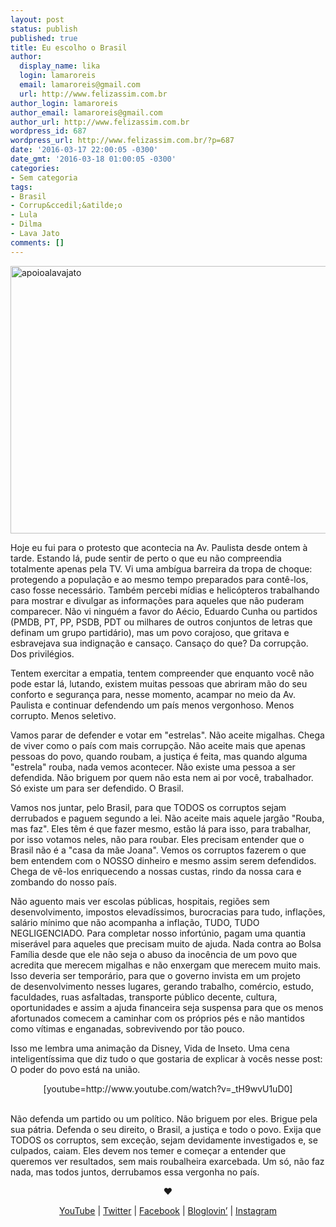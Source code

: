 ```yaml
---
layout: post
status: publish
published: true
title: Eu escolho o Brasil
author:
  display_name: lika
  login: lamaroreis
  email: lamaroreis@gmail.com
  url: http://www.felizassim.com.br
author_login: lamaroreis
author_email: lamaroreis@gmail.com
author_url: http://www.felizassim.com.br
wordpress_id: 687
wordpress_url: http://www.felizassim.com.br/?p=687
date: '2016-03-17 22:00:05 -0300'
date_gmt: '2016-03-18 01:00:05 -0300'
categories:
- Sem categoria
tags:
- Brasil
- Corrup&ccedil;&atilde;o
- Lula
- Dilma
- Lava Jato
comments: []
---
```

<p><a href="http://www.felizassim.com.br/wp-content/uploads/2016/03/FullSizeRender.jpg"><img class="aligncenter wp-image-697 size-large" src="http://www.felizassim.com.br/wp-content/uploads/2016/03/FullSizeRender-1024x685.jpg" alt="apoioalavajato" width="640" height="428" /></a></p>
<p>Hoje eu fui para o protesto que acontecia na Av. Paulista desde ontem &agrave; tarde. Estando l&aacute;, pude sentir de perto o que eu n&atilde;o compreendia totalmente apenas pela TV. Vi uma amb&iacute;gua barreira da tropa de choque: protegendo a popula&ccedil;&atilde;o e ao mesmo tempo preparados&nbsp;para cont&ecirc;-los, caso fosse necess&aacute;rio. Tamb&eacute;m percebi m&iacute;dias e helic&oacute;pteros trabalhando para mostrar e divulgar as informa&ccedil;&otilde;es para aqueles que n&atilde;o puderam comparecer. N&atilde;o vi ningu&eacute;m a favor do&nbsp;A&eacute;cio, Eduardo Cunha ou partidos (PMDB, PT, PP, PSDB, PDT ou milhares de outros conjuntos de letras que definam um grupo partid&aacute;rio), mas um povo corajoso, que gritava e esbravejava sua indigna&ccedil;&atilde;o e cansa&ccedil;o. Cansa&ccedil;o do que? Da corrup&ccedil;&atilde;o. Dos privil&eacute;gios.</p>
<p>Tentem exercitar a empatia, tentem compreender que enquanto voc&ecirc; n&atilde;o pode estar l&aacute;, lutando, existem muitas pessoas que abriram m&atilde;o do seu conforto e seguran&ccedil;a para, nesse momento, acampar no meio da Av. Paulista e&nbsp;continuar defendendo um pa&iacute;s menos vergonhoso. Menos corrupto. Menos seletivo.</p>
<p>Vamos parar de defender e votar em "estrelas". N&atilde;o aceite migalhas. Chega de viver como o pa&iacute;s com mais corrup&ccedil;&atilde;o. N&atilde;o aceite mais que apenas pessoas do povo, quando roubam, a justi&ccedil;a &eacute; feita, mas quando alguma "estrela" rouba, nada vemos acontecer. N&atilde;o existe uma pessoa a ser defendida. N&atilde;o briguem por quem n&atilde;o esta nem ai por voc&ecirc;, trabalhador. S&oacute; existe um para ser defendido. O Brasil.</p>
<p>Vamos nos juntar, pelo Brasil, para que TODOS os&nbsp;corruptos sejam derrubados e paguem segundo a lei. N&atilde;o aceite mais aquele jarg&atilde;o "Rouba, mas faz". Eles t&ecirc;m &eacute; que fazer mesmo, est&atilde;o l&aacute; para isso, para trabalhar, por isso votamos neles, n&atilde;o para roubar. Eles precisam entender que o Brasil n&atilde;o &eacute; a "casa da m&atilde;e Joana". Vemos os corruptos fazerem o que bem entendem com o NOSSO dinheiro e mesmo assim serem defendidos. Chega de v&ecirc;-los enriquecendo a nossas custas, rindo da nossa cara e zombando do nosso pa&iacute;s.</p>
<p>N&atilde;o aguento mais ver escolas p&uacute;blicas, hospitais, regi&otilde;es sem desenvolvimento, impostos elevad&iacute;ssimos, burocracias para tudo, infla&ccedil;&otilde;es, sal&aacute;rio m&iacute;nimo que n&atilde;o acompanha a infla&ccedil;&atilde;o, TUDO, TUDO NEGLIGENCIADO. Para completar nosso infort&uacute;nio, pagam uma quantia miser&aacute;vel para aqueles que precisam muito de ajuda. Nada contra ao Bolsa Fam&iacute;lia desde que ele n&atilde;o seja o abuso da inoc&ecirc;ncia de um povo que acredita que merecem migalhas e n&atilde;o enxergam que merecem muito mais. Isso&nbsp;deveria ser tempor&aacute;rio, para que o governo invista em um projeto de&nbsp;desenvolvimento nesses lugares, gerando&nbsp;trabalho, com&eacute;rcio, estudo, faculdades, ruas asfaltadas, transporte p&uacute;blico decente, cultura, oportunidades&nbsp;e assim a ajuda financeira seja suspensa para que os menos afortunados comecem a caminhar com os pr&oacute;prios p&eacute;s e n&atilde;o mantidos como v&iacute;timas e enganadas, sobrevivendo por t&atilde;o pouco.</p>
<p>Isso me lembra uma anima&ccedil;&atilde;o da Disney, Vida de Inseto. Uma cena inteligent&iacute;ssima que diz tudo o que gostaria de explicar &agrave; voc&ecirc;s nesse post: O poder do povo est&aacute; na uni&atilde;o.</p>
<p style="text-align: center;">[youtube=http://www.youtube.com/watch?v=_tH9wvU1uD0]</p><br />
N&atilde;o defenda um partido ou um pol&iacute;tico. N&atilde;o briguem por eles. Brigue pela sua p&aacute;tria. Defenda o seu direito, o Brasil, a justi&ccedil;a e todo o povo. Exija que TODOS os corruptos, sem exce&ccedil;&atilde;o, sejam devidamente investigados e, se culpados, caiam. Eles devem nos temer e come&ccedil;ar a entender que queremos ver resultados, sem mais roubalheira exarcebada. Um s&oacute;, n&atilde;o faz nada, mas todos juntos, derrubamos essa vergonha no pa&iacute;s.</p>
<p style="text-align: center;"><b>&hearts;</b></p></p>
<p style="text-align: center;"><a href="https://www.youtube.com/channel/UCTk3xkOSzWzf8Ba-wJN8jDA">YouTube</a> |&nbsp;<a href="https://twitter.com/pocketlika">Twitter</a>&nbsp;|&nbsp;<a href="http://www.facebook.com/blogfelizassim">Facebook</a>&nbsp;|&nbsp;<a href="https://www.bloglovin.com/blogs/feliz-assim-14224049">Bloglovin&rsquo;</a>&nbsp;|&nbsp;<a href="http://instagram.com/pocketlika">Instagram</a></p></p>
